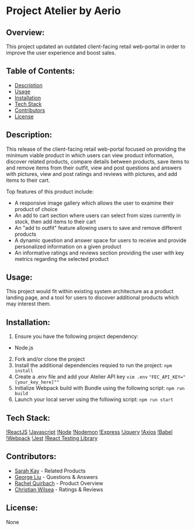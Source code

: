 # Project Atelier by Aerio

## Overview:
This project updated an outdated client-facing retail web-portal in order to improve the user experience and boost sales.

## Table of Contents:
- [Description](#Description)
- [Usage](#Usage)
- [Installation](#Installation)
- [Tech Stack](#Tech-Stack)
- [Contributors](#Contributors)
- [License](#License)

## Description:
This release of the client-facing retail web-portal focused on providing the minimum viable product in which users can view product information, discover related products, compare details between products, save items to and remove items from their outfit, view and post questions and answers with pictures, view and post ratings and reviews with pictures, and add items to their cart.

Top features of this product include:
- A responsive image gallery which allows the user to examine their product of choice
- An add to cart section where users can select from sizes currently in stock, then add items to their cart
- An "add to outfit" feature allowing users to save and remove different products
- A dynamic question and answer space for users to receive and provide personalized information on a given product
- An informative ratings and reviews section providing the user with key metrics regarding the selected product

## Usage:
This project would fit within existing system architecture as a product landing page, and a tool for users to discover additional products which may interest them.

## Installation:
1. Ensure you have the following project dependency:
- Node.js
2. Fork and/or clone the project
3. Install the additional dependencies requied to run the project:
`npm install`
4. Create a .env file and add your Atelier API key
`vim .env`
`"FEC_API_KEY="[your_key_here]""`
5. Initialize Webpack build with Bundle using the following script:
`npm run build`
6. Launch your local server using the following script:
`npm run start`

## Tech Stack:
[!ReactJS](https://img.shields.io/badge/React-20232A?style=for-the-badge&logo=react&logoColor=61DAFB)
[!Javascript](https://img.shields.io/badge/JavaScript-323330?style=for-the-badge&logo=javascript&logoColor=F7DF1E)
[!Node](https://img.shields.io/badge/Node.js-43853D?style=for-the-badge&logo=node.js&logoColor=white)
[!Nodemon](https://img.shields.io/badge/NODEMON-%23323330.svg?style=for-the-badge&logo=nodemon&logoColor=%BBDEAD)
[!Express](https://img.shields.io/badge/Express.js-404D59?style=for-the-badge)
[!Jquery](https://img.shields.io/badge/jQuery-0769AD?style=for-the-badge&logo=jquery&logoColor=white)
[!Axios](https://img.shields.io/badge/Axios-5A29E4?logo=axios&logoColor=fff&style=for-the-badge)
[!Babel](https://img.shields.io/badge/Babel-F9DC3e?style=for-the-badge&logo=babel&logoColor=black)
[!Webpack](https://img.shields.io/badge/webpack-%238DD6F9.svg?style=for-the-badge&logo=webpack&logoColor=black)
[!Jest](https://img.shields.io/badge/Jest-323330?style=for-the-badge&logo=Jest&logoColor=white)
[!React Testing Library](https://img.shields.io/badge/testing%20library-323330?style=for-the-badge&logo=testing-library&logoColor=red)

## Contributors:
- [Sarah Kay](https://github.com/ThePebbles) - Related Products
- [George Liu](https://github.com/georgeliu8110) - Questions & Answers
- [Rachel Quirbach](https://github.com/rquirbach) - Product Overview
- [Christian Wilsea](https://github.com/cwillsea) - Ratings & Reviews

## License:
None
